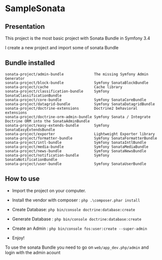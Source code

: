 # SampleSonata

## Presentation

This project is the most basic project with Sonata Bundle in Symfony 3.4 

I create a new project and import some of sonata Bundle 

## Bundle installed

```
sonata-project/admin-bundle              The missing Symfony Admin Generator
sonata-project/block-bundle              Symfony SonataBlockBundle
sonata-project/cache                     Cache library
sonata-project/classification-bundle     Symfony SonataClassificationBundle
sonata-project/core-bundle               Symfony SonataCoreBundle
sonata-project/datagrid-bundle           Symfony SonataDatagridBundle
sonata-project/doctrine-extensions       Doctrine2 behavioral extensions
sonata-project/doctrine-orm-admin-bundle Symfony Sonata / Integrate Doctrine ORM into the SonataAdminBundle
sonata-project/easy-extends-bundle       Symfony SonataEasyExtendsBundle
sonata-project/exporter                  Lightweight Exporter library
sonata-project/formatter-bundle          Symfony SonataFormatterBundle
sonata-project/intl-bundle               Symfony SonataIntlBundle
sonata-project/media-bundle              Symfony SonataMediaBundle
sonata-project/news-bundle               Symfony SonataNewsBundle
sonata-project/notification-bundle       Symfony SonataNotificationBundle
sonata-project/user-bundle               Symfony SonataUserBundle
```

## How to use 

- Import the project on your computer.

- Install the vendor with composer : `php .\composer.phar install`

- Create Database: `php bin/console doctrine:database:create`

- Generate Database : `php bin/console doctrine:database:create`

- Create an Admin : `php bin/console fos:user:create --super-admin`

- Enjoy!

To use the sonata Bundle you need to go on `web/app_dev.php/admin` and login with the admin acount
